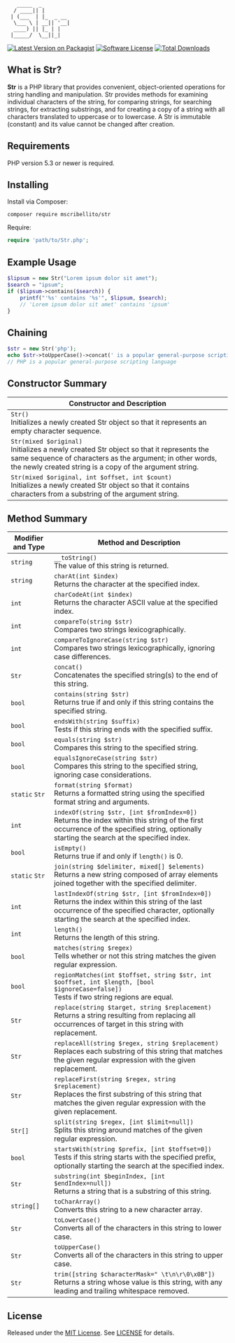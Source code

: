```
   _____  _         
  / ____|| |        
 | (___  | |_  _ __ 
  \___ \ | __|| '__|
  ____) || |_ | |   
 |_____/  \__||_|   

```

[![Latest Version on Packagist](https://img.shields.io/packagist/v/mscribellito/str.svg?style=flat-square)](https://packagist.org/packages/mscribellito/str)
[![Software License](https://img.shields.io/badge/license-MIT-brightgreen.svg?style=flat-square)](LICENSE.md)
[![Total Downloads](https://img.shields.io/packagist/dt/mscribellito/str.svg?style=flat-square)](https://packagist.org/packages/mscribellito/str)

What is Str?
------------

**Str** is a PHP library that provides convenient, object-oriented operations for string handling and manipulation. Str provides methods for examining individual characters of the string, for comparing strings, for searching strings, for extracting substrings, and for creating a copy of a string with all characters translated to uppercase or to lowercase. A Str is immutable (constant) and its value cannot be changed after creation.

Requirements
------------
PHP version 5.3 or newer is required.

Installing
----------

Install via Composer:
```
composer require mscribellito/str
```

Require:
```php
require 'path/to/Str.php';
```

Example Usage
-------------

```php
$lipsum = new Str("Lorem ipsum dolor sit amet");
$search = "ipsum";
if ($lipsum->contains($search)) {
    printf("'%s' contains '%s'", $lipsum, $search);
    // 'Lorem ipsum dolor sit amet' contains 'ipsum'
}
```

Chaining
--------

```php
$str = new Str('php');
echo $str->toUpperCase()->concat(' is a popular general-purpose scripting language');
// PHP is a popular general-purpose scripting language
```

Constructor Summary
-------------------

Constructor and Description |
--------------------------- |
`Str()`<br>Initializes a newly created Str object so that it represents an empty character sequence. |
`Str(mixed $original)`<br>Initializes a newly created Str object so that it represents the same sequence of characters as the argument; in other words, the newly created string is a copy of the argument string. |
`Str(mixed $original, int $offset, int $count)`<br>Initializes a newly created Str object so that it contains characters from a substring of the argument string. |

Method Summary
--------------

Modifier and Type | Method and Description
----------------- | ----------------------
`string` | `__toString()`<br>The value of this string is returned.
`string` | `charAt(int $index)`<br>Returns the character at the specified index.
`int` | `charCodeAt(int $index)`<br>Returns the character ASCII value at the specified index.
`int` | `compareTo(string $str)`<br>Compares two strings lexicographically.
`int` | `compareToIgnoreCase(string $str)`<br>Compares two strings lexicographically, ignoring case differences.
`Str` | `concat()`<br>Concatenates the specified string(s) to the end of this string.
`bool` | `contains(string $str)`<br>Returns true if and only if this string contains the specified string.
`bool` | `endsWith(string $suffix)`<br>Tests if this string ends with the specified suffix.
`bool` | `equals(string $str)`<br>Compares this string to the specified string.
`bool` | `equalsIgnoreCase(string $str)`<br>Compares this string to the specified string, ignoring case considerations. 
`static` `Str` | `format(string $format)`<br>Returns a formatted string using the specified format string and arguments.
`int` | `indexOf(string $str, [int $fromIndex=0])`<br>Returns the index within this string of the first occurrence of the specified string, optionally starting the search at the specified index.
`bool` | `isEmpty()`<br>Returns true if and only if `length()` is 0.
`static` `Str` | `join(string $delimiter, mixed[] $elements)`<br>Returns a new string composed of array elements joined together with the specified delimiter.
`int` | `lastIndexOf(string $str, [int $fromIndex=0])`<br>Returns the index within this string of the last occurrence of the specified character, optionally starting the search at the specified index.
`int` | `length()`<br>Returns the length of this string.
`bool` | `matches(string $regex)`<br>Tells whether or not this string matches the given regular expression.
`bool` | `regionMatches(int $toffset, string $str, int $ooffset, int $length, [bool $ignoreCase=false])`<br>Tests if two string regions are equal.
`Str` | `replace(string $target, string $replacement)`<br>Returns a string resulting from replacing all occurrences of target in this string with replacement.
`Str` | `replaceAll(string $regex, string $replacement)`<br>Replaces each substring of this string that matches the given regular expression with the given replacement.
`Str` | `replaceFirst(string $regex, string $replacement)`<br>Replaces the first substring of this string that matches the given regular expression with the given replacement.
`Str[]` | `split(string $regex, [int $limit=null])`<br>Splits this string around matches of the given regular expression.
`bool` | `startsWith(string $prefix, [int $toffset=0])`<br>Tests if this string starts with the specified prefix, optionally starting the search at the specified index.
`Str` | `substring(int $beginIndex, [int $endIndex=null])`<br>Returns a string that is a substring of this string.
`string[]` | `toCharArray()`<br>Converts this string to a new character array.
`Str` | `toLowerCase()`<br>Converts all of the characters in this string to lower case.
`Str` | `toUpperCase()`<br>Converts all of the characters in this string to upper case.
`Str` | `trim([string $characterMask=" \t\n\r\0\x0B"])`<br>Returns a string whose value is this string, with any leading and trailing whitespace removed.

License
-------
Released under the [MIT License](https://opensource.org/licenses/MIT). See [LICENSE](LICENSE) for details.
